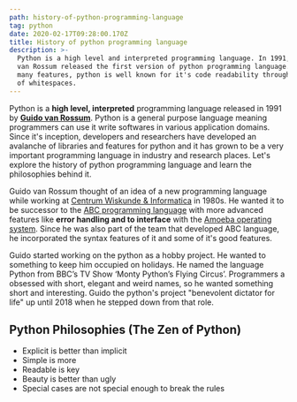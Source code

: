 ```yaml
---
path: history-of-python-programming-language
tag: python
date: 2020-02-17T09:28:00.170Z
title: History of python programming language
description: >-
  Python is a high level and interpreted programming language. In 1991, Guido
  van Rossum released the first version of python programming language. Among
  many features, python is well known for it's code readability through the use
  of whitespaces.
---
```

Python is a **high level, interpreted** programming language released in 1991 by **[Guido van Rossum](https://gvanrossum.github.io/)**. Python is a general purpose language meaning programmers can use it write softwares in various application domains. Since it's inception, developers and researchers have developed an avalanche of libraries and features for python and it has grown to be a very important programming language in industry and research places. Let's explore the history of python programming language and learn the philosophies behind it.

Guido van Rossum thought of an idea of a new programming language while working at [Centrum Wiskunde & Informatica](https://www.cwi.nl/) in 1980s. He wanted it to be successor to the [ABC programming language](https://homepages.cwi.nl/~steven/abc/) with more advanced features like **error handling and to interface** with the [Amoeba operating system](https://www.cs.vu.nl/pub/amoeba/). Since he was also part of the team that developed ABC language, he incorporated the syntax features of it and some of it's good features. 

Guido started working on the python as a hobby project. He wanted to something to keep him occupied on holidays. He named the language Python from BBC’s TV Show ‘Monty Python’s Flying Circus’. Programmers a obsessed with short, elegant and weird names, so he wanted something short and interesting. Guido the python's project "benevolent dictator for life" up until 2018 when he stepped down from that role. 



## Python Philosophies (The Zen of Python)

* Explicit is better than implicit
* Simple is more
* Readable is key
* Beauty is better than ugly
* Special cases are not special enough to break the rules
